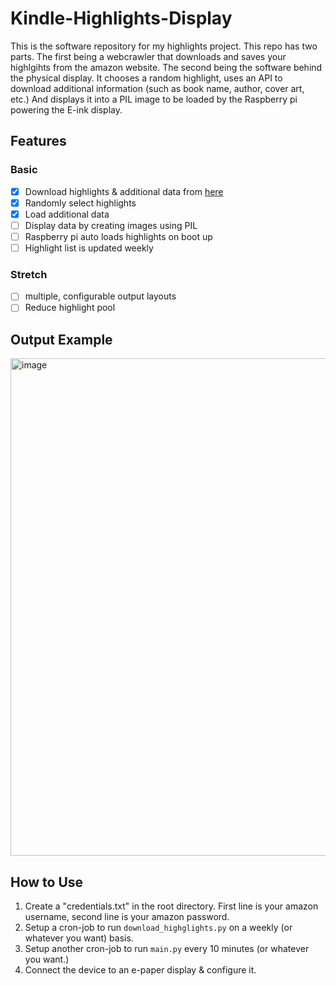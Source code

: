 # Kindle-Highlights-Display
This is the software repository for my highlights project. This repo has two parts. The first being a webcrawler that downloads and saves your highlgihts from the amazon website. The second being the software behind the physical display. It chooses a random highlight, uses an API to download additional information (such as book name, author, cover art, etc.) And displays it into a PIL image to be loaded by the Raspberry pi powering the E-ink display.

## Features

### Basic

 - [X] Download highlights & additional data from [here](https://read.amazon.com/kp/notebook)
 - [X] Randomly select highlights
 - [X] Load additional data
 - [ ] Display data by creating images using PIL
 - [ ] Raspberry pi auto loads highlights on boot up
 - [ ] Highlight list is updated weekly

### Stretch
- [ ] multiple, configurable output layouts
- [ ] Reduce highlight pool

## Output Example
<img width="796" alt="image" src="https://user-images.githubusercontent.com/41706121/174710797-2c6eeae1-f2c3-40c1-9ea1-276ed9c5c11d.png">

## How to Use
1. Create a "credentials.txt" in the root directory. First line is your amazon username, second line is your amazon password.
2. Setup a cron-job to run `download_highglights.py` on a weekly (or whatever you want) basis.
3. Setup another cron-job to run `main.py` every 10 minutes (or whatever you want.)
4. Connect the device to an e-paper display & configure it.

